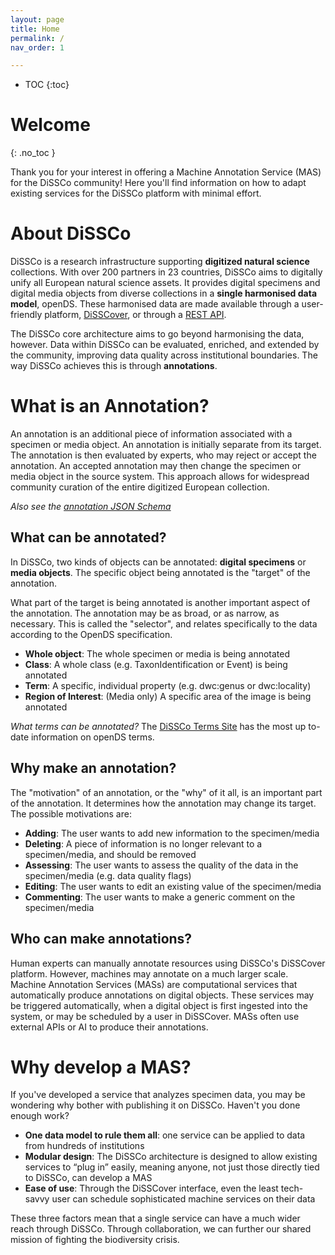 ```yaml
---
layout: page
title: Home
permalink: /
nav_order: 1

---
```

- TOC
{:toc}

# Welcome
{: .no_toc }

Thank you for your interest in offering a Machine Annotation Service (MAS) for the DiSSCo community!
Here you'll find information on how to adapt existing services for the DiSSCo platform with minimal
effort.

# About DiSSCo

DiSSCo is a research infrastructure supporting **digitized natural science** collections. With over
200 partners in 23 countries, DiSSCo aims to digitally unify all European natural science assets.
It provides digital specimens and digital media objects from diverse collections in a **single
harmonised data model**, openDS. These harmonised data are made available through a user-friendly
platform, [DiSSCover](https://disscover.dissco.eu/), or through a [REST API]().

The DiSSCo core architecture aims to go beyond harmonising the data, however. Data within DiSSCo can
be evaluated, enriched, and extended by the community, improving data quality across institutional
boundaries. The way DiSSCo achieves this is through **annotations**.

# What is an Annotation?

An annotation is an additional piece of information associated with a specimen or media object. An
annotation is initially separate from its target. The annotation is then evaluated by experts, who
may reject or accept the annotation. An accepted annotation may then change the specimen or media
object in the source system. This approach allows for widespread community curation of the entire
digitized European collection.

*Also see the [annotation JSON Schema](https://schemas.dissco.tech/schemas/fdo-type/annotation/latest/annotation.json)*

## What can be annotated?

In DiSSCo, two kinds of objects can be annotated: **digital specimens** or **media objects**. The
specific
object being annotated is the "target" of the annotation.

What part of the target is being annotated is another important aspect of the annotation. The
annotation may be as broad, or as narrow, as necessary. This is called the "selector", and relates
specifically to the data according to the OpenDS specification.

- **Whole object**: The whole specimen or media is being annotated
- **Class**: A whole class (e.g. TaxonIdentification or Event) is being annotated
- **Term**: A specific, individual property (e.g. dwc:genus or dwc:locality)
- **Region of Interest**: (Media only) A specific area of the image is being annotated

*What terms can be annotated?* The [DiSSCo Terms Site](https://terms.dissco.tech/) has the most up
to-date information on openDS terms.

## Why make an annotation?

The "motivation" of an annotation, or the "why" of it all, is an important part of the annotation.
It determines how the annotation may change its target. The possible motivations are:

- **Adding**: The user wants to add new information to the specimen/media
- **Deleting**: A piece of information is no longer relevant to a specimen/media, and should be
  removed
- **Assessing**: The user wants to assess the quality of the data in the specimen/media (e.g. data
  quality
  flags)
- **Editing**: The user wants to edit an existing value of the specimen/media
- **Commenting**: The user wants to make a generic comment on the specimen/media

## Who can make annotations?

Human experts can manually annotate resources using DiSSCo's DiSSCover
platform. However, machines may annotate on a much larger scale. Machine Annotation Services (MASs)
are computational services that automatically produce annotations on digital objects. These services
may be triggered
automatically, when a digital object is first ingested into the system, or may be scheduled by a
user in DiSSCover. MASs often use external APIs or AI to produce their annotations.

# Why develop a MAS?

If you've developed a service that analyzes specimen data, you may be wondering why bother with
publishing it on
DiSSCo. Haven't you done enough work?

- **One data model to rule them all**: one service can be applied to data from hundreds of
  institutions
- **Modular design**: The DiSSCo architecture is designed to allow existing services to “plug in”
  easily, meaning anyone, not just those directly tied to DiSSCo, can develop a MAS
- **Ease of use**: Through the DiSSCover interface, even the least tech-savvy user can schedule
  sophisticated machine services on their data

These three factors mean that a single service can have a much wider reach through DiSSCo. Through
collaboration, we can further our shared mission of fighting the biodiversity crisis.